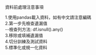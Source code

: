 資料前處理注意事項  

1.使用pandas載入資料，如有中文請注意編碼  
2.第一步先檢查遺漏值  
--檢查列方法: df.isnull().any()  
3.移除或填補遺漏值  
4.切分訓練及測試資料  
5.標準化或規一化資料  
